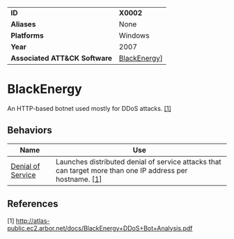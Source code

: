 |||
|---------|------------------------|
|**ID**|**X0002**|
|**Aliases**|None|
|**Platforms**|Windows|
|**Year**| 2007 |
|**Associated ATT&CK Software**|[BlackEnergy](https://attack.mitre.org/software/S0089/)]|

BlackEnergy
===========
An HTTP-based botnet used mostly for DDoS attacks. [[1]](#1)

Behaviors
---------
|Name|Use|
|---------------------|-------------------------------------------------------|
|[Denial of Service](https://github.com/MBCProject/mbc-markdown/blob/master/impact/denial-of-service.md) | Launches distributed denial of service attacks that can target more than one IP address per hostname. [[1]](#1)|

References
----------
<a name="1">[1]</a> http://atlas-public.ec2.arbor.net/docs/BlackEnergy+DDoS+Bot+Analysis.pdf
 